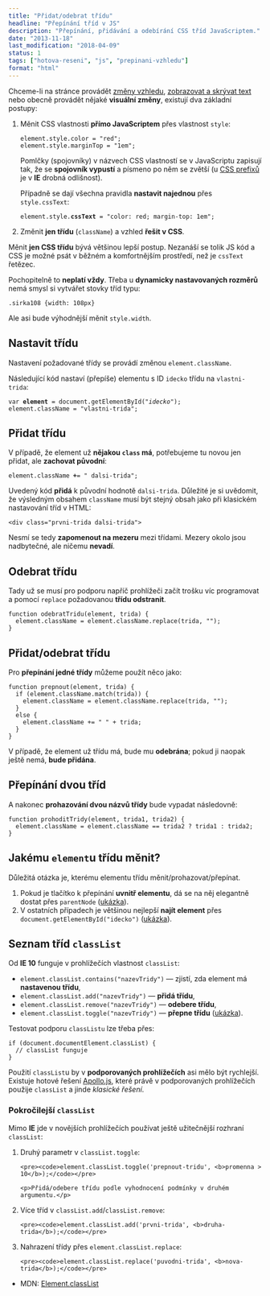 ```yaml
---
title: "Přidat/odebrat třídu"
headline: "Přepínání tříd v JS"
description: "Přepínání, přidávání a odebírání CSS tříd JavaScriptem."
date: "2013-11-18"
last_modification: "2018-04-09"
status: 1
tags: ["hotova-reseni", "js", "prepinani-vzhledu"]
format: "html"
---
```


<p>Chceme-li na stránce provádět <a href="/zmena-vzhledu">změny vzhledu</a>, <a href="/zobrazit-skryt">zobrazovat a skrývat text</a> nebo obecně provádět nějaké <b>visuální změny</b>, existují dva základní postupy:</p>

<ol>
  <li>
    <p>Měnit CSS vlastnosti <b>přímo JavaScriptem</b> přes vlastnost <code>style</code>:</p>
    <pre><code>element.style.color = "red";
element.style.marginTop = "1em";</code></pre>
    <p>Pomlčky (spojovníky) v názvech CSS vlastností se v JavaScriptu zapisují tak, že se <b>spojovník vypustí</b> a písmeno po něm se zvětší (u <a href="/css-prefixy#js">CSS prefixů</a> je v <b>IE</b> drobná odlišnost).</p>
    <p>Případně se dají všechna pravidla <b>nastavit najednou</b> přes <code>style.cssText</code>:</p>
    <pre><code>element.style.<b>cssText</b> = "color: red; margin-top: 1em";</code></pre>
  </li>
  <li>
    <p>Změnit <b>jen třídu</b> (<code>className</code>) a vzhled <b>řešit v CSS</b>.</p>
  </li>
</ol>














<p>Měnit <b>jen CSS třídu</b> bývá většinou lepší postup. Nezanáší se tolik JS kód a CSS je možné psát v běžném a komfortnějším prostředí, než je <code>cssText</code> řetězec.</p>

<p>Pochopitelně to <b>neplatí vždy</b>. Třeba u <b>dynamicky nastavovaných rozměrů</b> nemá smysl si vytvářet stovky tříd typu:</p>
<pre><code>.sirka108 {width: 108px}</code></pre>
<p>Ale asi bude výhodnější měnit <code>style.width</code>.</p>













<h2 id="nastavit">Nastavit třídu</h2>
<p>Nastavení požadované třídy se provádí změnou <code>element.className</code>.</p>

<p>Následující kód nastaví (přepíše) elementu s ID <code>idecko</code> třídu na <code>vlastni-trida</code>:</p>
<pre><code>var <b>element</b> = document.getElementById("<i>idecko</i>");
element.className = "vlastni-trida";</code></pre>












<h2 id="pridat">Přidat třídu</h2>
<p>V případě, že element už <b>nějakou <code>class</code> má</b>, potřebujeme tu novou jen přidat, ale <b>zachovat původní</b>:</p>
<pre><code>element.className <b>+</b>= "<b> </b>dalsi-trida";</code></pre>
<p>Uvedený kód <b>přidá</b> k původní hodnotě <code>dalsi-trida</code>. Důležité je si uvědomit, že výsledným obsahem <code>className</code> musí být stejný obsah jako při klasickém nastavování tříd v HTML:</p>
<pre><code>&lt;div class="prvni-trida<b> </b>dalsi-trida"></code></pre>
<p>Nesmí se tedy <b>zapomenout na mezeru</b> mezi třídami. Mezery okolo jsou nadbytečné, ale ničemu <b>nevadí</b>.</p>




















<h2 id="odebrat">Odebrat třídu</h2>
<p>Tady už se musí pro podporu napříč prohlížeči začít trošku víc programovat a pomocí <code>replace</code> požadovanou <b>třídu odstranit</b>.</p>

<pre><code>function odebratTridu(element, trida) {
  element.className = element.className.replace(trida, "");
}</code></pre>














<h2 id="prepinani">Přidat/odebrat třídu</h2>
<p>Pro <b>přepínání jedné třídy</b> můžeme použít něco jako:</p>
<pre><code>function prepnout(element, trida) {
  if (element.className.match(trida)) {
    element.className = element.className.replace(trida, "");
  }
  else {
    element.className += " " + trida;
  }
}</code></pre>

<p>V případě, že element už třídu má, bude mu <b>odebrána</b>; pokud ji naopak ještě nemá, <b>bude přidána</b>.</p>
















<h2 id="prepinani-trid">Přepínání dvou tříd</h2>
<p>A nakonec <b>prohazování dvou názvů třídy</b> bude vypadat následovně:</p>
<pre><code>function prohoditTridy(element, trida1, trida2) {
  element.className = element.className == trida2 ? trida1 : trida2;
}</code></pre>















<h2 id="element">Jakému <code>element</code>u třídu měnit?</h2>
<p>Důležitá otázka je, kterému elementu třídu měnit/prohazovat/přepínat.</p>

<ol>
  <li>Pokud je tlačítko k přepínání <b>uvnitř elementu</b>, dá se na něj elegantně dostat přes <code>parentNode</code> (<a href="https://kod.djpw.cz/fzr">ukázka</a>).</li>
  <li>V ostatních případech je většinou nejlepší <b>najít element</b> přes <code>document.getElementById("idecko")</code> (<a href="https://kod.djpw.cz/hzr">ukázka</a>).</li>
</ol>


<h2 id="classlist">Seznam tříd <code>classList</code></h2>
<p>Od <b>IE 10</b> funguje v prohlížečích vlastnost <code>classList</code>:</p>

<ul>
  <li><code>element.classList.contains("nazevTridy")</code> — zjistí, zda element má <b>nastavenou třídu</b>,</li>
  <li><code>element.classList.add("nazevTridy")</code> — <b>přidá třídu</b>,</li>  
  <li><code>element.classList.remove("nazevTridy")</code> — <b>odebere třídu</b>,</li>  
  <li><code>element.classList.toggle("nazevTridy")</code> — <b>přepne třídu</b> (<a href="https://kod.djpw.cz/izr">ukázka</a>).</li>    
</ul>

<p>Testovat podporu <code>classListu</code> lze třeba přes:</p>
<pre><code>if (document.documentElement.classList) {
  // classList funguje
}</code></pre>

<p>Použití <code>classList</code>u by v <b>podporovaných prohlížečích</b> asi mělo být rychlejší. Existuje hotové řešení <a href="https://github.com/toddmotto/apollo">Apollo.js</a>, které právě v podporovaných prohlížečích použije <code>classList</code> a jinde <i>klasické řešení</i>.</p>












<h3 id="pokrocile">Pokročilejší <code>classList</code></h3>

<p>Mimo <b>IE</b> jde v novějších prohlížečích používat ještě užitečnější rozhraní <code>classList</code>:</p>

<ol>
  <li>
    <p>Druhý parametr v <code>classList.toggle</code>:</p>
    
    <pre><code>element.classList.toggle('prepnout-tridu', <b>promenna > 10</b>);</code></pre>
    
    <p>Přidá/odebere třídu podle vyhodnocení podmínky v druhém argumentu.</p>
  </li>
  
  
  
  <li>
    <p>Více tříd v <code>classList.add</code>/<code>classList.remove</code>:</p>
    
    
    <pre><code>element.classList.add('prvni-trida', <b>druha-trida</b>);</code></pre>
  </li>
  
  
  <li>
    <p>Nahrazení třídy přes <code>element.classList.replace</code>:</p>
    
    
    <pre><code>element.classList.replace('puvodni-trida', <b>nova-trida</b>);</code></pre>
  </li>
</ol>




<div class="external-content">
  <ul>
    <li>MDN: <a href="https://developer.mozilla.org/en-US/docs/Web/API/Element/classList">Element.classList</a></li>
  </ul>
</div>